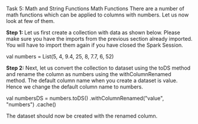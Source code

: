 Task 5: Math and String Functions
Math Functions
There are a number of math functions which can be applied to columns with numbers. Let us now look at few of them.

**Step 1:** Let us first create a collection with data as shown below. Please make sure you have the imports from the previous section already imported. You will have to import them again if you have closed the Spark Session.

val numbers = List(5, 4, 9.4, 25, 8, 7.7, 6, 52)

**Step 2:** Next, let us convert the collection to dataset using the toDS method and rename the column as numbers using the withColumnRenamed method. The default column name when you create a dataset is value. Hence we change the default column name to numbers.




val numbersDS = numbers.toDS()
  .withColumnRenamed("value", "numbers")
  .cache()

The dataset should now be created with the renamed column.

 
